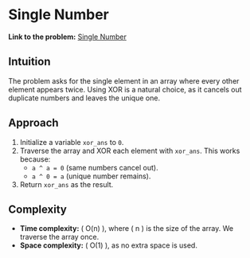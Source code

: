 # Single Number

**Link to the problem:** [Single Number](https://leetcode.com/problems/single-number/submissions/1478054746/)

## Intuition
The problem asks for the single element in an array where every other element appears twice. Using XOR is a natural choice, as it cancels out duplicate numbers and leaves the unique one.

## Approach
1. Initialize a variable `xor_ans` to `0`.
2. Traverse the array and XOR each element with `xor_ans`. This works because:
   - `a ^ a = 0` (same numbers cancel out).
   - `a ^ 0 = a` (unique number remains).
3. Return `xor_ans` as the result.

## Complexity
- **Time complexity:** \( O(n) \), where \( n \) is the size of the array. We traverse the array once.
- **Space complexity:** \( O(1) \), as no extra space is used.
